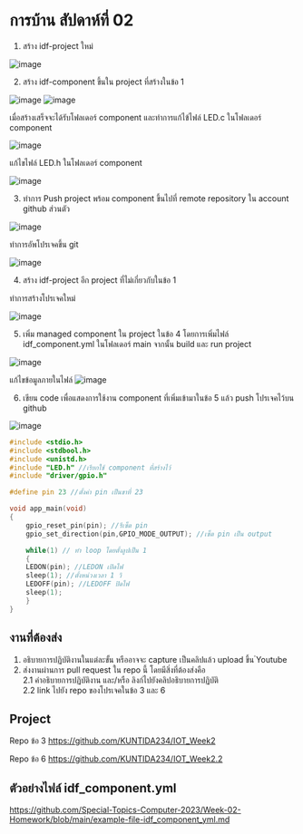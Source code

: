 # การบ้าน สัปดาห์ที่ 02

1. สร้าง idf-project ใหม่

![image](https://github.com/KUNTIDA234/Week-02-Homework/assets/115066215/e1c09914-77ef-4d02-91e7-90f1d8a6c0f8)

2. สร้าง idf-component ขึ้นใน project ที่สร้างในข้อ 1

![image](https://github.com/KUNTIDA234/Week-02-Homework/assets/115066215/c7d465d8-c628-4fa3-8f7a-4653df56cfa9)
![image](https://github.com/KUNTIDA234/Week-02-Homework/assets/115066215/46428b28-848e-4ce7-bb6c-b103764c9f17)

เมื่อสร้างเสร็จจะได้รับโฟลเดอร์ component และทำการแก้ไข้ไฟล์ LED.c ในโฟลเดอร์ component

![image](https://github.com/KUNTIDA234/Week-02-Homework/assets/115066215/0c9e63bf-332b-4ed4-ace2-ba23a203fa11)

แก้ไขไฟล์ LED.h ในโฟลเดอร์ component

![image](https://github.com/KUNTIDA234/Week-02-Homework/assets/115066215/c036504b-2adf-44c1-8c06-5a6d73a59239)

3. ทำการ Push project พร้อม component ขึ้นไปที่ remote repository ใน account github ส่วนตัว

![image](https://github.com/KUNTIDA234/Week-02-Homework/assets/115066215/3eb2f273-ec35-48d0-8950-df243dc85db2)

ทำการอัพโปรเจคขึ้น git

![image](https://github.com/KUNTIDA234/Week-02-Homework/assets/115066215/016a32d1-5231-48df-a19c-4c0d237a092b)

4. สร้าง idf-project อีก project ที่ไม่เกี่ยวกับในข้อ 1

ทำการสร้างโปรเจคใหม่

![image](https://github.com/KUNTIDA234/Week-02-Homework/assets/115066215/f1949d7c-ada0-482a-8410-98669899521d)

5. เพิ่ม managed component ใน project ในข้อ 4 โดยการเพิ่มไฟล์ idf_component.yml  ในโฟลเดอร์ main จากนั้น build และ run project

![image](https://github.com/KUNTIDA234/Week-02-Homework/assets/115066215/00add174-af9a-4ef7-98f1-17b7cbc89279)

แก้ไขข้อมูลภายในไฟล์
![image](https://github.com/KUNTIDA234/Week-02-Homework/assets/115066215/da52c4a4-5baa-497c-abfa-c973bab6a5b7)

6. เขียน code เพื่อแสดงการใช้งาน component ที่เพิ่มเข้ามาในข้อ 5 แล้ว push โปรเจคไว้บน github

![image](https://github.com/KUNTIDA234/Week-02-Homework/assets/115066215/f65a0920-0d71-4b02-b589-33be433d8152)


```c
#include <stdio.h>
#include <stdbool.h>
#include <unistd.h>
#include "LED.h" //เรียกใช้ component ที่สร้างไว้
#include "driver/gpio.h"

#define pin 23 //ตั้งค่า pin เป็นขาที่ 23

void app_main(void)
{
	gpio_reset_pin(pin); //รีเซ็ต pin
	gpio_set_direction(pin,GPIO_MODE_OUTPUT); //เซ็ต pin เป็น output

	while(1) // ทำ loop โดยตั้งลูปเป็น 1 
	{
    LEDON(pin); //LEDON เปิดไฟ
    sleep(1); //ตั้งหน่วงเวลา 1 วิ
    LEDOFF(pin); //LEDOFF ปิดไฟ
    sleep(1); 
	}
}
```

## งานที่ต้องส่ง
1. อธิบายการปฏิบัติงานในแต่ละขั้น หรืออาจจะ capture เป็นคลิปแล้ว upload ขึ้น ํYoutube 
2. ส่งงานผ่านการ pull request ใน repo นี้ โดยมีสิ่งที่ต้องส่งคือ  
2.1 คำอธิบายการปฏิบัติงาน และ/หรือ ลิงก์ไปยังคลิปอธิบายการปฏิบัติ  
2.2 link ไปยัง repo ของโปรเจคในข้อ 3 และ 6

## Project
Repo ข้อ 3
https://github.com/KUNTIDA234/IOT_Week2

Repo ข้อ 6
https://github.com/KUNTIDA234/IOT_Week2.2
## ตัวอย่างไฟล์ idf_component.yml
https://github.com/Special-Topics-Computer-2023/Week-02-Homework/blob/main/example-file-idf_component_yml.md
